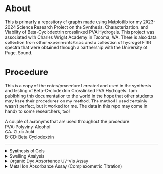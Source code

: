 # About
This is primarily a repository of graphs made using Matplotlib for my 2023-2024 Science Research Project on the Synthesis, Characterization, and Viability of Beta-Cyclodextrin crosslinked PVA Hydrogels. This project was associated with Charles Wright Academy in Tacoma, WA. There is also data collection from other experiments/trials and a collection of hydrogel FTIR spectra that were obtained through a partnership with the University of Puget Sound.

# Procedure
This is a copy of the notes/procedure I created and used in the synthesis and testing of Beta-Cyclodextrin Crosslinked PVA Hydrogels. I am publishing this documentation to the world in the hope that other students may base their procedures on my method. The method I used certainly wasn't perfect, but it worked for me. The data in this repo may come in handy to some researchers, too!  
<br>
A couple of acronyms that are used throughout the procedure:  
PVA: Polyvinyl Alcohol  
CA: Citric Acid  
B-CD: Beta Cyclodextrin  

---
<details>
<summary>Synthesis of Gels</summary>  
<br>
These may be a bit redundant, but going to this level of detail helped me be organized and operate more efficiently when working in the lab.

### PVA + CA Hydrogel (Control)  
- 15.00g PVA to 90mL dH2O  
- Stir at 70-80C for 3h then at 40-50C overnight (~18h)  
- Placed solution under vacuum to remove air bubbles  
- Add 10mL of 0.10M CA  
- Transfer solution into molds (I used Petri dishes. If I were to do this project again, I would use a silicone/more flexible mold.)  
- Place in a 100C oven for 12h  

### PVA/B-CD(4:1) + CA Hydrogel
- 15.00g PVA to 90mL dH2O  
- Add 3.75g B-CD to reach a PVA/B-CD weight ratio of 4:1  
- Stir at 70-80C for 3h then at 40-50C overnight (~18h)  
- Placed solution under vacuum to remove air bubbles  
- Add 10mL of 0.10M CA  
- Transfer solution into molds  
- Place in a 100C oven for 12h  

### PVA/B-CD(2:1) + CA Hydrogel
- 15.00g PVA to 90mL dH2O  
- Add 7g B-CD to reach a PVA/B-CD weight ratio of 4:1  
- Stir at 70-80C for 3h then at 40-50C overnight (~18h)  
- Placed solution under vacuum to remove air bubbles  
- Add 10mL of 0.10M CA  
- Transfer solution into molds  
- Place in a 100C oven for 12h  


### PVA/B-CD(4:1) Hydrogel 
- Add 15.00g PVA to 100mL dH2O  
- Add 3.75g B-CD to reach a PVA/B-CD weight ratio of 4:1  
- Stir at 70-80C for 3h then at 40-50C overnight (~18h)  
- Placed solution under vacuum to remove air bubbles  
- Transfer solution into molds  
- Place in a 100C oven for 12h  
</details>
<be>
<details>
<summary>Swelling Analysis</summary>  
<br>
- Cut each gel into smaller and record the weight of dried gels<br>
- Place gels in dH2O (I used cell culture wells) and let sit for 24hrs  <br>
- Dry off excess water from the surface  <br>
- Weigh, then calculate swelling using the formula $S = \dfrac{(W_f\ -W_0)}{W_0}\cdot100$
<br>
</details>
  
<details>
<summary>Organic Dye Absorbance UV-Vis Assay</summary>  
  
### Methylene Blue
~0.02g Methylene Blue (MW 318.85) needs to be added to a 100mL Volumetric Flask with dH2O<br>
- Actual Weight Used: 0.0202g<br>
- Serial Dilution: 2mL in 100mL (This was a pain to do. In order to get readable results from my spectrophotometer)<br>
- Tested @ 668.5 nm
  
### Congo Red
~0.5g Congo Red (MW 696.665) needs to be added to a 100mL Volumetric Flask with dH2O<br>
- Actual Weight Used: 0.2339g<br>
- Serial Dilution: 5mL in 100mL<br>
- Tested @ 498.8 nm

### Crystal Violet
~0.001g Crystal Violet (MW 401.979) needs to be added to a 100mL Volumetric Flask with H2O<br>
- Actual Weight Used: 0.0045g<br>
- Serial Dilution: 20mL in 100mL<br>
- Tested @ 590.4 nm
<br><br>

### Preparing Standard Curves
Prepare 4 solutions of known molarity solutions for each dye - Compare to Beer’s law curve (determine the error between actual molarity and estimated molarity on Beer’s law curve)<br>
| Dilution | Congo Red Abs. @498.8nm | Methylene Blue Abs. @668.5nm | Crystal Violet Abs. @590.6nm |
| -------- | ----------------------- | ---------------------------- | ---------------------------- |
|  2+8H2O  |          0.320          |             0.156            |             0.360            | 
|  4+6H2O  |          0.627          |             0.376            |             0.738            | 
|  6+4H2O  |          0.902          |             0.530            |             1.099            | 
|  8+2H2O  |          1.145          |             0.640            |             1.367            | 

<br>Gels were placed in a 6-well plate, with wells filled with a 4-6H2O dilution of each dye. 3 plates were used, one for each dye.

### Analyzing Rested Gel Samples
Absorbance readings were taken after gels sat in dye solution for 24h<br>
| Sample | Congo Red Abs. @498.8nm | Methylene Blue Abs. @668.5nm | Crystal Violet Abs. @590.6nm |
| ------ | --------------------- | -------------------------- | -------------------------- |
|  No Gel  |          0.827          |             0.390            |             0.913            | 
|  PVA + CA  |          0.261          |             0.075            |             0.193            | 
|  PVA/B-CD  |          0.178          |             0.098         |             0.149            | 
|  PVA/B-CD(4:1) + CA  |          0.137          |       0.184            |             0.555            | 
|  PVA/B-CD(2:1) + CA  |          0.505          |             0.157            |             0.488            |  


<br>Weight after 24hrs. Gels were all initially weighed and cut to be 0.23g<br>

| Sample | Congo Red | Methylene Blue | Crystal Violet |
| ------ | --------- | -------------- | -------------- |
|  PVA + CA  |          0.29          |             0.28           |             0.29            | 
|  PVA/B-CD  |          0.34          |             0.31         |             0.33           | 
|  PVA/B-CD(4:1) + CA  |          0.31         |       0.30            |             0.29           | 
|  PVA/B-CD(2:1) + CA  |          0.33          |             0.31            |             0.31            | 

### Results
- Gels vs No Gel: All gels significantly reduce the absorbance of the dyes compared to no gel, indicating effective dye absorption by the gels.
- PVA + CA: Generally shows good absorption for all dyes, particularly effective for Methylene Blue.
- PVA/B-CD: Shows strong absorption for Congo Red and Crystal Violet but less effective for Methylene Blue compared to PVA + CA.
- PVA/B-CD(4:1) + CA and PVA/B-CD(2:1) + CA: The ratio of B-CD influences the absorbance:
- For Congo Red: PVA/B-CD(4:1) + CA is most effective.
- For Methylene Blue: Lower ratios (or no ratio) of B-CD (PVA + CA) are more effective.
- For Crystal Violet: PVA/B-CD without CA is most effective.
- The weight increase among Cyclodextrin Hydrogels is pretty consistently above that of PVA + CA
</details>

<details>
<summary>Metal Ion Absorbance Assay (Complexometric Titration)</summary>
<br>
The same 0.01063M EDTA solution was used for all trials<br><br>
  
| Pb2+ Solution Standardization using 0.01063M EDTA  |  |  |  |
| ------ | --------- | -------------- | -------------- |
|  Volume Pipetted  |          10.00          |             10.00           |             10.00           | 
|  $\Delta$ V  |          18.55          |             18.53           |             18.46           | 
|  Molarity   |          0.1971865          |             0.1969739        |             0.1962298           |
|  Pb2+ Standardized Molarity  |          0.0197        |                   |                  |
|  RSD  |        0.26%       |                   |                  | 
<br>

| PVA + CA [Pb2+]  |  |  |  |
| ------ | --------- | -------------- | -------------- |
|  $\Delta$ V  |          18.23          |             18.26           |             18.22           | 
|  Molarity   |          0.01937849         |             0.01941038         |             0.01936785           |
|  Mean Molarity |  0.0194  |  | | 
|  RSD  |        0.11%       |                   |                  | 
<br>

| PVA/B-CD [Pb2+] |  |  |  |
| ------ | --------- | -------------- | -------------- |
|  $\Delta$ V  |          18.39          |             18.47           |             18.4          | 
|  Molarity   |          0.01937849         |             0.01941038         |             0.0195592           |
|  Mean Molarity |  0.0194 |  | | 
|  RSD  |        0.50%       |                   |                  | 
<br>

| PVA/B-CD(4:1) +CA [Pb2+]  |  |  |  |
| ------ | --------- | -------------- | -------------- |
|  $\Delta$ V  |         18.35           |             18.29           |           18.31         | 
|  Molarity   |         0.01950605         |           0.01944227        |          0.01946353          |
|  Mean Molarity |  0.0195 |  | | 
|  RSD  |        0.17%       |                   |                  | 
<br>

| PVA/B-CD(2:1) + CA [Pb2+]  |  |  |  |
| ------ | --------- | -------------- | -------------- |
|  $\Delta$ V  |          18.29          |            18.28            |             18.13          | 
|  Molarity   |       0.01944227            |          0.01943164        |               0.01927219        |
|  Mean Molarity |  0.0194|  | | 
|  RSD  |        0.49%       |                   |                  | 


---

| Zn2+ Solution Standardization using 0.01063M EDTA  |  |  |  |
| ------ | --------- | -------------- | -------------- |
|  Volume Pipetted (these were the only non-10mL values)  |          4.98          |             5.00           |             5.01           | 
|  $\Delta$ V  |          2.91          |             2.99           |             3.06           | 
|  Molarity   |         todo           |         todo           |             todo          |
|  Pb2+ Standardized Molarity  |          todo       |                   |                  | 
<br>

| PVA + CA [Zn2+]  |  |  |  |
| ------ | --------- | -------------- | -------------- |
|  $\Delta$ V  |          5.82          |           5.91             |            5.89           | 
|  Molarity   |          todo         |             todo        |             todo          |
|  Mean Molarity |  not done |  | | 
<br>

| PVA/B-CD [Zn2+]  |  |  |  |
| ------ | --------- | -------------- | -------------- |
|  $\Delta$ V  |           5.62         |           5.71             |           5.93         | 
|  Molarity   |          todo         |             todo        |             todo          |
|  Mean Molarity |  not done |  | | 
<br>

| PVA/B-CD(2:1) [Zn2+]  |  |  |  |
| ------ | --------- | -------------- | -------------- |
|  $\Delta$ V  |          5.84          |           6.00            |         5.98          | 
|  Molarity   |          todo         |             todo        |             todo          |
|  Mean Molarity |  not done |  | | 
<br>

| PVA/B-CD(4:1) [Zn2+]  |  |  |  |
| ------ | --------- | -------------- | -------------- |
|  $\Delta$ V  |            5.99        |           6.00           |          5.99        | 
|  Molarity   |          todo(credit nico in presentation)         |             todo        |             todo          |
|  Mean Molarity |  not done... note each flask was cleaned with h2o and acetate buffer of 6 was made (3ml per titration) |  | | 
<br>


bcd+pva

</details>


















